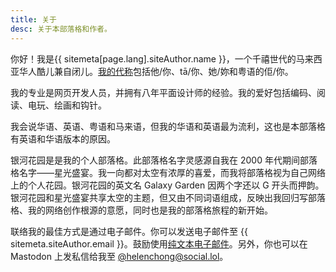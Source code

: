 ```yaml
---
title: 关于
desc: 关于本部落格和作者。
---
```

你好！我是{{ sitemeta[page.lang].siteAuthor.name }}，一个千禧世代的马来西亚华人酷儿兼自闭儿。[我的代称](https://zh.pronouns.page/@helenchong)包括他/你、tā/你、她/妳和粤语的佢/你。

我的专业是网页开发人员，并拥有八年平面设计师的经验。我的爱好包括编码、阅读、电玩、绘画和钩针。

我会说华语、英语、粤语和马来语，但我的华语和英语最为流利，这也是本部落格有英语和华语版本的原因。

银河花园是是我的个人部落格。此部落格名字灵感源自我在 2000 年代期间部落格名字——星光盛宴。我一向都对太空有浓厚的喜爱，而我将部落格视为自己网络上的个人花园。银河花园的英文名 Galaxy Garden 因两个字还以 G 开头而押韵。银河花园和星光盛宴共享太空的主题，但又由不同词语组成，反映出我回归写部落格、我的网络创作根源的意愿，同时也是我的部落格旅程的新开始。

联络我的最佳方式是通过电子邮件。你可以发送电子邮件至 {{ sitemeta.siteAuthor.email }}。鼓励使用[纯文本电子邮件](https://useplaintext.email/)。另外，你也可以在 Mastodon 上发私信给我至 [@helenchong@social.lol](https://social.lol/@helenchong)。
